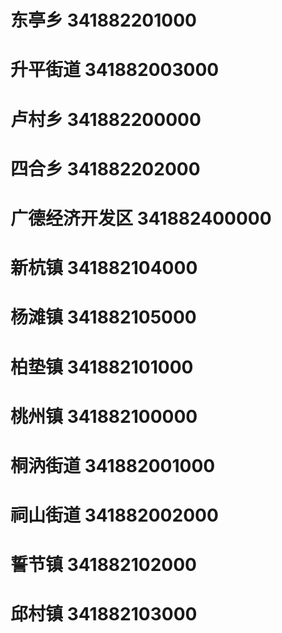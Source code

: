 # 东亭乡 341882201000
# 升平街道 341882003000
# 卢村乡 341882200000
# 四合乡 341882202000
# 广德经济开发区 341882400000
# 新杭镇 341882104000
# 杨滩镇 341882105000
# 柏垫镇 341882101000
# 桃州镇 341882100000
# 桐汭街道 341882001000
# 祠山街道 341882002000
# 誓节镇 341882102000
# 邱村镇 341882103000
